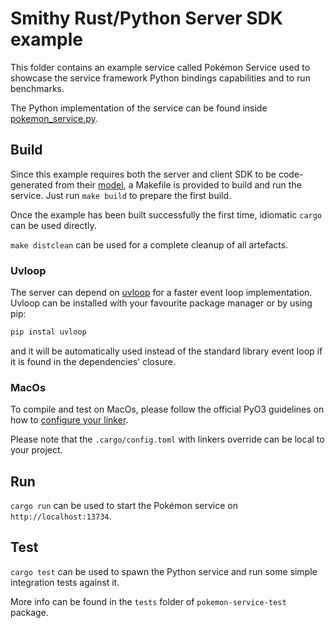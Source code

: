 # Smithy Rust/Python Server SDK example

This folder contains an example service called Pokémon Service used to showcase
the service framework Python bindings capabilities and to run benchmarks.

The Python implementation of the service can be found inside
[pokemon_service.py](/rust-runtime/aws-smithy-http-python-server/examples/pokemon_service.py).

## Build

Since this example requires both the server and client SDK to be code-generated
from their [model](/codegen-server-test/model/pokemon.smithy), a Makefile is
provided to build and run the service. Just run `make build` to prepare the first
build.

Once the example has been built successfully the first time, idiomatic `cargo`
can be used directly.

`make distclean` can be used for a complete cleanup of all artefacts.

### Uvloop

The server can depend on [uvloop](https://pypi.org/project/uvloop/) for a
faster event loop implementation. Uvloop can be installed with your favourite
package manager or by using pip:

```sh
pip instal uvloop
```

and it will be automatically used instead of the standard library event loop if
it is found in the dependencies' closure.

### MacOs

To compile and test on MacOs, please follow the official PyO3 guidelines on how
to [configure your linker](https://pyo3.rs/latest/building_and_distribution.html?highlight=rustflags#macos).

Please note that the `.cargo/config.toml` with linkers override can be local to
your project.

## Run

`cargo run` can be used to start the Pokémon service on
`http://localhost:13734`.

## Test

`cargo test` can be used to spawn the Python service and run some simple integration
tests against it.

More info can be found in the `tests` folder of `pokemon-service-test` package.
